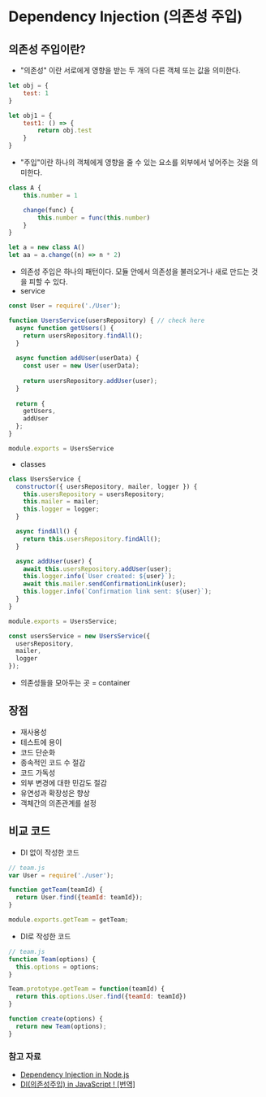 # Dependency Injection (의존성 주입)

## 의존성 주입이란?
- "의존성" 이란 서로에게 영향을 받는 두 개의 다른 객체 또는 값을 의미한다. 
```js
let obj = {
	test: 1
}

let obj1 = {
	test1: () => {
		return obj.test
	}
}
```
- "주입"이란 하나의 객체에게 영향을 줄 수 있는 요소를 외부에서 넣어주는 것을 의미한다. 
```js
class A {
	this.number = 1

	change(func) {
		this.number = func(this.number)
	}
}

let a = new class A()
let aa = a.change((n) => n * 2)
```
- 의존성 주입은 하나의 패턴이다. 모듈 안에서 의존성을 불러오거나 새로 만드는 것을 피할 수 있다.
- service
```js
const User = require('./User');

function UsersService(usersRepository) { // check here
  async function getUsers() {
    return usersRepository.findAll();
  }
  
  async function addUser(userData) {
    const user = new User(userData);
  
    return usersRepository.addUser(user);
  }
  
  return {
    getUsers,
    addUser
  };
}

module.exports = UsersService
```
- classes
```js
class UsersService {
  constructor({ usersRepository, mailer, logger }) {
    this.usersRepository = usersRepository;
    this.mailer = mailer;
    this.logger = logger;
  }

  async findAll() {
    return this.usersRepository.findAll();
  }

  async addUser(user) {
    await this.usersRepository.addUser(user);
    this.logger.info(`User created: ${user}`);
    await this.mailer.sendConfirmationLink(user);
    this.logger.info(`Confirmation link sent: ${user}`);
  }
}

module.exports = UsersService;

const usersService = new UsersService({
  usersRepository,
  mailer,
  logger
});
```
- 의존성들을 모아두는 곳 = container 

## 장점
- 재사용성
- 테스트에 용이
- 코드 단순화
- 종속적인 코드 수 절감
- 코드 가독성
- 외부 변경에 대한 민감도 절감 
- 유연성과 확장성은 향상
- 객체간의 의존관계를 설정

## 비교 코드 
- DI 없이 작성한 코드
```js
// team.js
var User = require('./user');

function getTeam(teamId) {
  return User.find({teamId: teamId});
}

module.exports.getTeam = getTeam;
```
- DI로 작성한 코드
```js
// team.js
function Team(options) {
  this.options = options;
}

Team.prototype.getTeam = function(teamId) {
  return this.options.User.find({teamId: teamId})
}

function create(options) {
  return new Team(options);
}
```


### 참고 자료
- [Dependency Injection in Node.js](https://blog.risingstack.com/dependency-injection-in-node-js/)
- [DI(의존성주입) in JavaScript ! [번역]](https://velog.io/@moongq/Dependency-Injection)